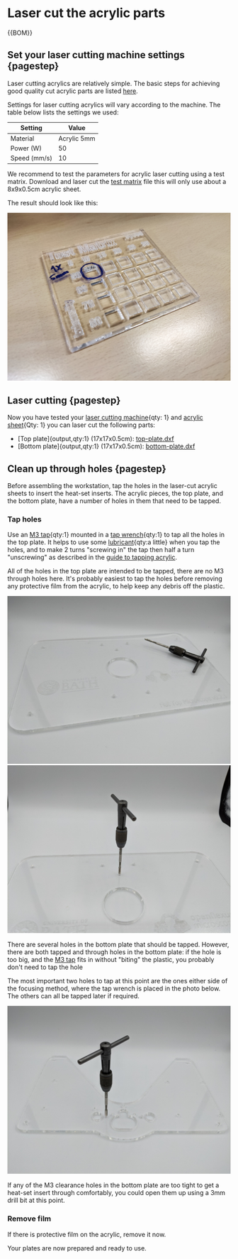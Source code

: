 # Laser cut the acrylic parts

{{BOM}}

[52x18x0.5cm Acrylic sheet]: parts/materials/acrylic-sheet.md "{cat:material}"
[Laser cutting machine]: parts/tools/laser-cutting-machine.md "{cat:tool}"
[Tap wrench]: parts/tools/tap-wrench.md "{cat:tool}"
[M3 tap]: parts/tools/m3-tap.md "{cat:tool}"
[Lubricant]: parts/consumables/tap-lubricant.md "{cat:consumable}"

## Set your laser cutting machine settings {pagestep}

Laser cutting acrylics are relatively simple. The basic steps for achieving good quality cut acrylic parts are listed [here].

Settings for laser cutting acrylics will vary according to the machine. The table below lists the settings we used: 

|Setting     |Value        |
|------------|--           |
|Material    |Acrylic 5mm |
|Power (W)   |50 |
|Speed (mm/s)|10 |

We recommend to test the parameters for acrylic laser cutting using a test matrix. Download and laser cut the [test matrix](parts/materials/test-matrix.md) file this will only use about a 8x9x0.5cm acrylic sheet.

The result should look like this:

![](images/test-matrix-1.jpg)

## Laser cutting {pagestep}

Now you have tested your [laser cutting machine][Laser cutting machine]{qty: 1} and [acrylic sheet][52x18x0.5cm Acrylic sheet]{Qty: 1} you can laser cut the following parts:

* [Top plate]{output,qty:1} (17x17x0.5cm): [top-plate.dxf](parts/materials/top-plate.md)
* [Bottom plate]{output,qty:1} (17x17x0.5cm): [bottom-plate.dxf](parts/materials/bottom-plate.md)

## Clean up through holes {pagestep}

Before assembling the workstation, tap the holes in the laser-cut acrylic sheets to insert the heat-set inserts. The acrylic pieces, the top plate, and the bottom plate, have a number of holes in them that need to be tapped.

### Tap holes

Use an [M3 tap]{qty:1} mounted in a [tap wrench]{qty:1} to tap all the holes in the top plate. It helps to use some [lubricant][Lubricant]{qty:a little} when you tap the holes, and to make 2 turns "screwing in" the tap then half a turn "unscrewing" as described in the [guide to tapping acrylic].

All of the holes in the top plate are intended to be tapped, there are no M3 through holes here. It's probably easiest to tap the holes before removing any protective film from the acrylic, to help keep any debris off the plastic.

![](images/tap_top_plate_1.jpg)
![](images/tap_top_plate_2.jpg)

There are several holes in the bottom plate that should be tapped. However, there are both tapped and through holes in the bottom plate: if the hole is too big, and the [M3 tap] fits in without "biting" the plastic, you probably don't need to tap the hole

The most important two holes to tap at this point are the ones either side of the focusing method, where the tap wrench is placed in the photo below. The others can all be tapped later if required.

![](images/tap_bottom_plate.jpg)

If any of the M3 clearance holes in the bottom plate are too tight to get a heat-set insert through comfortably, you could open them up using a 3mm drill bit at this point.

### Remove film

If there is protective film on the acrylic, remove it now.

Your plates are now prepared and ready to use.

[guide to tapping acrylic]: http://www.ultimatehandyman.co.uk/how-to/acrylic/tapping-acrylic
[here]: https://www.xometry.com/resources/sheet/about-laser-cutting-acrylic/
